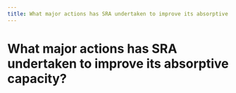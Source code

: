 ```yaml
---
title: What major actions has SRA undertaken to improve its absorptive capacity?
---
```


# What major actions has SRA undertaken to improve its absorptive capacity?
